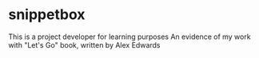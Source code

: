 # snippetbox

This is a project developer for learning purposes An evidence of my work with "Let's Go" book, written by Alex Edwards
